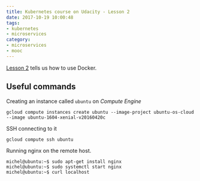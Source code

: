 ```yaml
---
title: Kubernetes course on Udacity - Lesson 2
date: 2017-10-19 10:00:48
tags:
- kubernetes
- microservices
category:
- microservices
- mooc
---
```


[Lesson 2](https://classroom.udacity.com/courses/ud615/lessons/7826816435/concepts/81980819440923) tells us how to use Docker.

## Useful commands

Creating an instance called `ubuntu` on *Compute Engine*

```
gcloud compute instances create ubuntu --image-project ubuntu-os-cloud --image ubuntu-1604-xenial-v20160420c
```

SSH connecting to it

```
gcloud compute ssh ubuntu
```

Running nginx on the remote host.
```
michel@ubuntu:~$ sudo apt-get install nginx
michel@ubuntu:~$ sudo systemctl start nginx
michel@ubuntu:~$ curl localhost
```
